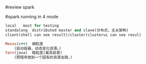 #review spark

#spark running in 4 mode
```Ruby
local	most for testing
standalong 	distributed master and slave(分布式，主从架构)
client(shell can see result)/cluster(clusterui can see resul)

Mesos(c++)	细粒度	
	(启动容器，动态变化资源。)
Yarn(java)	粗粒度(最具前景)
	(把程序放到一个固有的资源去跑，)
```

